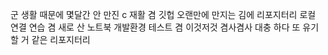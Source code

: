 군 생활 때문에 몇달간 안 만진 c 재활 겸
깃헙 오랜만에 만지는 김에 리포지터리 로컬 연결 연습 겸
새로 산 노트북 개발환경 테스트 겸
이것저것 겸사겸사 대충 하다 또 유기할 거 같은 리포지터리
